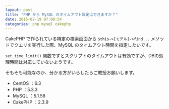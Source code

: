 ```yaml
---
layout: post
title: "PHP から MySQL のタイムアウト設定はできますか？"
date: 2015-02-19 07:00:54
categories: php mysql cakephp
---
```

<p>CakePHP で作られている特定の検索画面から <code>$this-&gt;[モデル]-&gt;find...</code> メソッドでクエリを実行した際、MySQL のタイムアウト時間を指定したいです。</p>

<p><code>set_time_limit()</code> 関数ですとスクリプトのタイムアウトは有効ですが、DBの処理時間は対応していないようです。</p>

<p>そもそも可能なのか、分かる方がいらしたらご教授お願いします。</p>

<ul>
<li>CentOS  ：6.3</li>
<li>PHP     ：5.3.3</li>
<li>MySQL   ：5.1.58</li>
<li>CakePHP ：2.3.9</li>
</ul>
